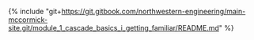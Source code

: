 {% include "git+https://git.gitbook.com/northwestern-engineering/main-mccormick-site.git/module_1_cascade_basics_i_getting_familiar/README.md" %}

